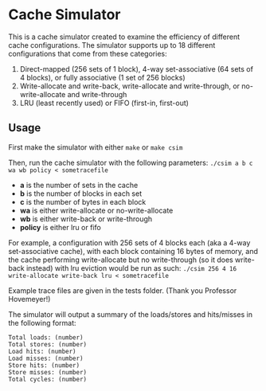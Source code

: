 # Cache Simulator

This is a cache simulator created to examine the efficiency of different cache configurations. The simulator supports up to 18 different configurations that come from these categories:

1. Direct-mapped (256 sets of 1 block), 4-way set-associative (64 sets of 4 blocks), or fully associative (1 set of 256 blocks)
2. Write-allocate and write-back, write-allocate and write-through, or no-write-allocate and write-through
3. LRU (least recently used) or FIFO (first-in, first-out)

## Usage

First make the simulator with either `make` or `make csim`

Then, run the cache simulator with the following parameters:
```./csim a b c wa wb policy < sometracefile```
- **a** is the number of sets in the cache
- **b** is the number of blocks in each set
- **c** is the number of bytes in each block
- **wa** is either write-allocate or no-write-allocate
- **wb** is either write-back or write-through
- **policy** is either lru or fifo

For example, a configuration with 256 sets of 4 blocks each (aka a 4-way set-associative cache), with each block containing 16 bytes of memory, and the cache performing write-allocate but no write-through (so it does write-back instead) with lru eviction would be run as such:
```./csim 256 4 16 write-allocate write-back lru < sometracefile```

Example trace files are given in the tests folder. (Thank you Professor Hovemeyer!)

The simulator will output a summary of the loads/stores and hits/misses in the following format:
```
Total loads: (number)
Total stores: (number)
Load hits: (number)
Load misses: (number)
Store hits: (number)
Store misses: (number)
Total cycles: (number)
```
